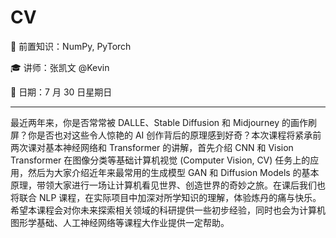 # CV

🧀 前置知识：NumPy, PyTorch

🎓 讲师：张凯文 @Kevin

📅 日期：7 月 30 日星期日

---

最近两年来，你是否常常被 DALLE、Stable Diffusion 和 Midjourney 的画作刷屏？你是否也对这些令人惊艳的 AI 创作背后的原理感到好奇？本次课程将紧承前两次课对基本神经网络和 Transformer 的讲解，首先介绍 CNN 和 Vision Transformer 在图像分类等基础计算机视觉 (Computer Vision, CV) 任务上的应用，然后为大家介绍近年来最常用的生成模型 GAN 和 Diffusion Models 的基本原理，带领大家进行一场让计算机看见世界、创造世界的奇妙之旅。在课后我们也将联合 NLP 课程，在实际项目中加深对所学知识的理解，体验炼丹的痛与快乐。希望本课程会对你未来探索相关领域的科研提供一些初步经验，同时也会为计算机图形学基础、人工神经网络等课程大作业提供一定帮助。